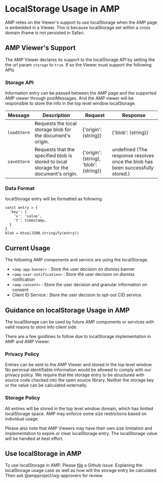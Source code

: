 <!---
Copyright 2019 The AMP HTML Authors. All Rights Reserved.

Licensed under the Apache License, Version 2.0 (the "License");
you may not use this file except in compliance with the License.
You may obtain a copy of the License at

      http://www.apache.org/licenses/LICENSE-2.0

Unless required by applicable law or agreed to in writing, software
distributed under the License is distributed on an "AS-IS" BASIS,
WITHOUT WARRANTIES OR CONDITIONS OF ANY KIND, either express or implied.
See the License for the specific language governing permissions and
limitations under the License.
-->

# LocalStorage Usage in AMP

AMP relies on the Viewer's support to use localStorage when the AMP page is embedded in a Viewer. This is because localStorage set within a cross domain iframe is not persisted in Safari.

## AMP Viewer's Support

The AMP Viewer declares its support to the localStorage API by setting the the url param `storage` to `true`. If so the Viewer must support the following APIs


### Storage API

Information entry can be passed between the AMP page and the supported AMP viewer through postMessages. And the AMP viewer will be responsible to store the info in the top level window localStorage.

| Message             | Description | Request | Response                               |
|---------------------| ------------|---------|----------------------------------------|
|`loadStore`|Requests the local storage blob for the document's origin.|{'origin': (string)}|{'blob': (string)}|
|`saveStore`|Requests that the specified blob is stored to local storage for the document's origin.|{'origin': (string), 'blob': (string)}|undefined (The response resolves once the blob has been successfully stored.)|

### Data Format

localStorage entry will be formatted as following
```
const entry = {
  'key': {
    'v': 'value',
    't': timestamp,
  }
}
blob = btoa(JSON.stringify(entry))
```

## Current Usage

The following AMP components and service are using the localStorage.

- `<amp-app-banner>` : Store the user decision on dismiss banner
- `<amp-user-notification>` : Store the user decision on dismiss notification
- `<amp-consent>` : Store the user decision and granular information on consent
- Client ID Service : Store the user decision to opt-out CID service.

## Guidance on localStorage Usage in AMP

The localStorage can be used by future AMP components or services with valid reaons to store info client side.

There are a few guidlines to follow due to localStorage implementation in AMP and AMP Viewer.

### Privacy Policy
Entries can be sent to the AMP Viewer and stored in the top level window. No peronsal identifiable information would be allowed to comply with our privacy policy. We require that the storage entry to be structured with source code checked into the open source library. Neither the storage key or the value can be calculated externally.

### Storage Policy
All entires will be stored in the top level window domain, which has limited localStorage space. AMP may enforce some size restrictions based on individual usage.

Please also note that AMP Viewers may have their own size limitation and implementation to expire or clear localStorage entry. The localStorage value will be handled at best effort.

## Use localStorage in AMP

To use localStorage in AMP. Please [file](https://github.com/ampproject/amphtml/issues/new?assignees=&labels=INTENT+TO+IMPLEMENT&template=intent-to-implement--i2i-.md&title=I2I%3A+%3Cyour+feature%2Fchange%3E) a Github issue. Explaning the localStorage usage case as well as how will the storage entry be calculated. Then ask @ampproject/wg-approvers for review.
